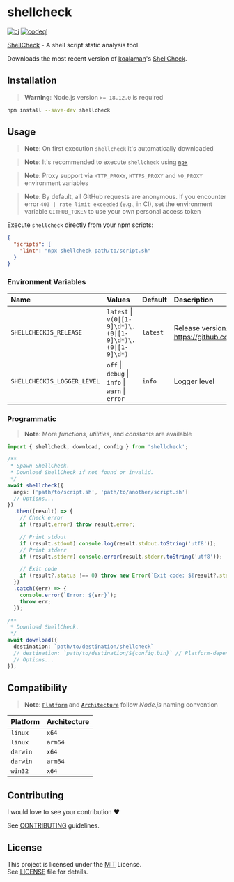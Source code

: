 # shellcheck

[![ci](https://github.com/gunar/shellcheck/actions/workflows/ci.yml/badge.svg)](https://github.com/gunar/shellcheck/actions/workflows/ci.yml)
[![codeql](https://github.com/gunar/shellcheck/actions/workflows/codeql.yml/badge.svg)](https://github.com/gunar/shellcheck/actions/workflows/codeql.yml)

[ShellCheck](https://www.shellcheck.net) - A shell script static analysis tool.

Downloads the most recent version of [koalaman](https://github.com/koalaman)'s [ShellCheck](https://www.shellcheck.net).

## Installation

> **Warning**: Node.js version `>= 18.12.0` is required

```sh
npm install --save-dev shellcheck
```

## Usage

> **Note**: On first execution `shellcheck` it's automatically downloaded

> **Note**: It's recommended to execute `shellcheck` using [`npx`](https://docs.npmjs.com/cli/commands/npx)

> **Note**: Proxy support via `HTTP_PROXY`, `HTTPS_PROXY` and `NO_PROXY` environment variables

> **Note**: By default, all GitHub requests are anonymous. If you encounter error `403 | rate limit exceeded` (e.g., in CI), set the environment variable `GITHUB_TOKEN` to use your own personal access token

Execute `shellcheck` directly from your npm scripts:

```json
{
  "scripts": {
    "lint": "npx shellcheck path/to/script.sh"
  }
}
```

### Environment Variables

| **Name**                    | **Values**                                                 | **Default** | **Description**                                                        |
| :-------------------------- | :--------------------------------------------------------- | :---------- | :--------------------------------------------------------------------- |
| `SHELLCHECKJS_RELEASE`      | `latest` \| `v(0\|[1-9]\d*)\.(0\|[1-9]\d*)\.(0\|[1-9]\d*)` | `latest`    | Release version. See <https://github.com/koalaman/shellcheck/releases> |
| `SHELLCHECKJS_LOGGER_LEVEL` | `off` \| `debug` \| `info` \| `warn` \| `error`            | `info`      | Logger level                                                           |

### Programmatic

> **Note**: More _functions_, _utilities_, and _constants_ are available

```ts
import { shellcheck, download, config } from 'shellcheck';

/**
 * Spawn ShellCheck.
 * Download ShellCheck if not found or invalid.
 */
await shellcheck({
  args: ['path/to/script.sh', 'path/to/another/script.sh']
  // Options...
})
  .then((result) => {
    // Check error
    if (result.error) throw result.error;

    // Print stdout
    if (result.stdout) console.log(result.stdout.toString('utf8'));
    // Print stderr
    if (result.stderr) console.error(result.stderr.toString('utf8'));

    // Exit code
    if (result?.status !== 0) throw new Error(`Exit code: ${result?.status}`);
  })
  .catch((err) => {
    console.error(`Error: ${err}`);
    throw err;
  });

/**
 * Download ShellCheck.
 */
await download({
  destination: `path/to/destination/shellcheck`
  // destination: `path/to/destination/${config.bin}` // Platform-dependent name (add .exe on Windows)
  // Options...
});
```

## Compatibility

> **Note**: [`Platform`](https://nodejs.org/api/process.html#processplatform) and [`Architecture`](https://nodejs.org/api/process.html#processarch) follow _Node.js_ naming convention

| **Platform** | **Architecture** |
| ------------ | ---------------- |
| `linux`      | `x64`            |
| `linux`      | `arm64`          |
| `darwin`     | `x64`            |
| `darwin`     | `arm64`          |
| `win32`      | `x64`            |

## Contributing

I would love to see your contribution :heart:

See [CONTRIBUTING](./CONTRIBUTING.md) guidelines.

## License

This project is licensed under the [MIT](https://opensource.org/licenses/MIT) License. \
See [LICENSE](./LICENSE) file for details.
